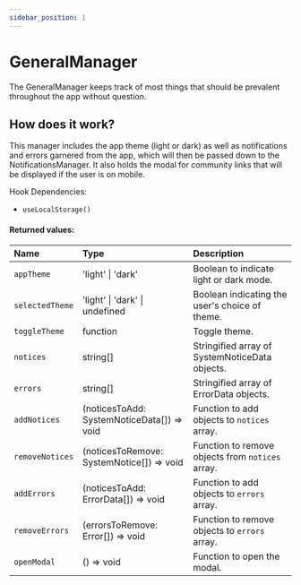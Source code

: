 ```yaml
---
sidebar_position: 1
---
```


# GeneralManager

The GeneralManager keeps track of most things that should be prevalent throughout the app without question.

## How does it work?

This manager includes the app theme (light or dark) as well as notifications and errors garnered from the app, which will then be passed down to the NotificationsManager. It also holds the modal for community links that will be displayed if the user is on mobile.

Hook Dependencies:
- `useLocalStorage()`

#### Returned values:
| Name | Type | Description                                                          |
| :--- | :--- | :------------------------------------------------------------------- |
|`appTheme` | 'light' \| 'dark' | Boolean to indicate light or dark mode.
|`selectedTheme` | 'light' \| 'dark' \| undefined | Boolean indicating the user's choice of theme.
|`toggleTheme` | function | Toggle theme.
|`notices` | string[] | Stringified array of SystemNoticeData objects.
|`errors` | string[] | Stringified array of ErrorData objects.
|`addNotices` | (noticesToAdd: SystemNoticeData[]) => void | Function to add objects to `notices` array.
|`removeNotices` | (noticesToRemove: SystemNotice[]) => void | Function to remove objects from `notices` array.
|`addErrors` | (noticesToAdd: ErrorData[]) => void | Function to add objects to `errors` array.
|`removeErrors` | (errorsToRemove: Error[]) => void | Function to remove objects to `errors` array.
|`openModal` | () => void | Function to open the modal.